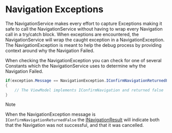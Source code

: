 # Navigation Exceptions

The NavigationService makes every effort to capture Exceptions making it safe to call the NavigationService without having to wrap every Navigation call in a try/catch block. When exceptions are encountered, the NavigationService will wrap the caught exception in a NavigationException. The NavigationException is meant to help the debug process by providing context around why the Navigation Failed.

When checking the NavigationException you can check for one of several Constants which the NavigationService uses to determine why the Navigation Failed.

```cs
if(exception.Message == NavigationException.IConfirmNavigationReturnedFalse)
{
    // The ViewModel implements IConfirmNavigation and returned false
}
```

> [!Note]
> When the NavigationException message is `IConfirmNavigationReturnedFalse` the [INavigationResult](./navigation-result.md) will indicate both that the Navigation was not successful, and that it was cancelled.